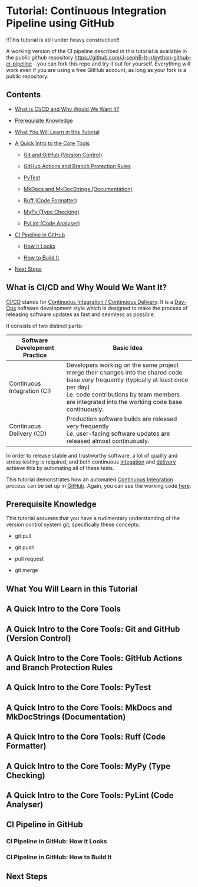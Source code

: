 
# Tutorial: Continuous Integration Pipeline using GitHub

!!This tutorial is still under heavy construction!!

A working version of the CI pipeline described in this tutorial is available in the public github repository https://github.com/J-sephB-lt-n/python-github-ci-pipeline - you can fork this repo and try it out for yourself. Everything will work even if you are using a free GitHub account, as long as your fork is a public repository. 

## Contents 

* [What is CI/CD and Why Would We Want It?](#what-is-cicd-and-why-would-we-want-it)

* [Prerequisite Knowledge](#prerequisite-knowledge)

* [What You Will Learn in this Tutorial](#what-you-will-learn-in-this-tutorial)

* [A Quick Intro to the Core Tools](#a-quick-intro-to-the-core-tools)

    - [Git and GitHub (Version Control)](#git-and-github-version-control)

    - [GitHub Actions and Branch Protection Rules](#github-actions-and-branch-protection-rules)

    - [PyTest](#pytest)

    - [MkDocs and MkDocStrings (Documentation)](#mkdocs-and-mkdocstrings-documentation)

    - [Ruff (Code Formatter)](#ruff-code-formatter)

    - [MyPy (Type Checking)](#mypy-type-checking)

    - [PyLint (Code Analyser)](#pylint-code-analyser)

* [CI Pipeline in GitHub](#ci-pipeline-in-github)

    - [How it Looks](#ci-pipeline-in-github-how-it-looks)

    - [How to Build It](#ci-pipeline-in-github-how-to-build-it)

* [Next Steps](#next-steps)

## What is CI/CD and Why Would We Want It?

[CI/CD](https://en.wikipedia.org/wiki/CI/CD) stands for [Continuous Integration / Continuous Delivery](https://en.wikipedia.org/wiki/CI/CD). It is a [Dev-Ops](https://en.wikipedia.org/wiki/DevOps) software development style which is designed to make the process of releasing software updates as fast and seamless as possible. 

It consists of two distinct parts:

| Software Development Practice | Basic Idea
|-------------------------------|--------------------------------------------------------------------------------------------------------------------------------
| <a id=ci>Continuous Integration</a> (CI)   | Developers working on the same project merge their changes into the shared code base very frequently (typically at least once per day) <br>i.e. code contributions by team members are integrated into the working code base continuously.
| <a id=cd>Continuous Delivery</a> (CD)      | Production software builds are released very frequently <br> i.e. user-facing software updates are released almost continuously.

In order to release stable and trustworthy software, a lot of quality and stress testing is required, and both continuous [integation](#c1) and [delivery](#cd) achieve this by automating all of these tests.

This tutorial demonstrates how an automated [Continuous Integration](https://en.wikipedia.org/wiki/Continuous_integration) process can be set up in [GitHub](https://github.com). Again, you can see the working code [here](https://github.com/J-sephB-lt-n/python-github-ci-pipeline).

## Prerequisite Knowledge

This tutorial assumes that you have a rudimentary understanding of the version control system [git](https://git-scm.com), specifically these concepts:

* git pull

* git push

* pull request

* git merge

## What You Will Learn in this Tutorial



## A Quick Intro to the Core Tools

## A Quick Intro to the Core Tools: Git and GitHub (Version Control)

## A Quick Intro to the Core Tools: GitHub Actions and Branch Protection Rules

## A Quick Intro to the Core Tools: PyTest

## A Quick Intro to the Core Tools: MkDocs and MkDocStrings (Documentation)

## A Quick Intro to the Core Tools: Ruff (Code Formatter)

## A Quick Intro to the Core Tools: MyPy (Type Checking)

## A Quick Intro to the Core Tools: PyLint (Code Analyser)

## CI Pipeline in GitHub

### CI Pipeline in GitHub: How it Looks

### CI Pipeline in GitHub: How to Build It

## Next Steps
